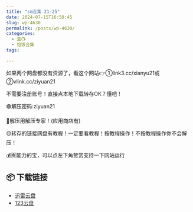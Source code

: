 ```yaml
---
title: "sm🈴集 21-25"
date: 2024-07-15T16:50:45
slug: wp-4630
permalink: /posts/wp-4630/
categories:
  - 盖📺
  - 恰饭合集
tags:

---
```


如果两个网盘都没有资源了，看这个网站👉①link3.cc/xianyu21或②vlink.cc/ziyuan21

不需要注册账号！直接点本地下载转存OK？懂吧！

🟢解压密码:ziyuan21

🔵解压用解压专家！(应用商店有)

🟡转存的链接网盘有教程！一定要看教程！按教程操作！不按教程操作你不会解压！

💰🈶能力的宝，可以点左下角赞赏支持一下网站运行

## 📦 下载链接
- [迅雷云盘](https://blziyuan21.com/pay-download/4630?key=08696e6431&down_id=0)
- [123云盘](https://blziyuan21.com/pay-download/4630?key=08696e6431&down_id=1)

